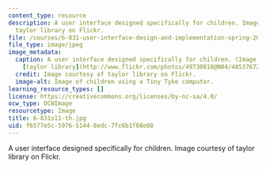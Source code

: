 ```yaml
---
content_type: resource
description: A user interface designed specifically for children. Image courtesy of
  taylor library on Flickr.
file: /courses/6-831-user-interface-design-and-implementation-spring-2011/f6577e5c597651448edc7fc6b1f08e08_6-831s11-th.jpg
file_type: image/jpeg
image_metadata:
  caption: A user interface designed specifically for children. (Image courtesy of
    [taylor library](http://www.flickr.com/photos/49730818@N04/4853767228/) on Flickr.)
  credit: Image courtesy of taylor library on Flickr.
  image-alt: Image of children using a Tiny Tyke computer.
learning_resource_types: []
license: https://creativecommons.org/licenses/by-nc-sa/4.0/
ocw_type: OCWImage
resourcetype: Image
title: 6-831s11-th.jpg
uid: f6577e5c-5976-5144-8edc-7fc6b1f08e08
---
```

A user interface designed specifically for children. Image courtesy of taylor library on Flickr.